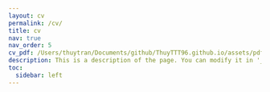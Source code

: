 ```yaml
---
layout: cv
permalink: /cv/
title: cv
nav: true
nav_order: 5
cv_pdf: /Users/thuytran/Documents/github/ThuyTTT96.github.io/assets/pdf/Chloe_Tran_Resume.pdf # you can also use external links here
description: This is a description of the page. You can modify it in '_pages/cv.md'. You can also change or remove the top pdf download button.
toc:
  sidebar: left
---
```

